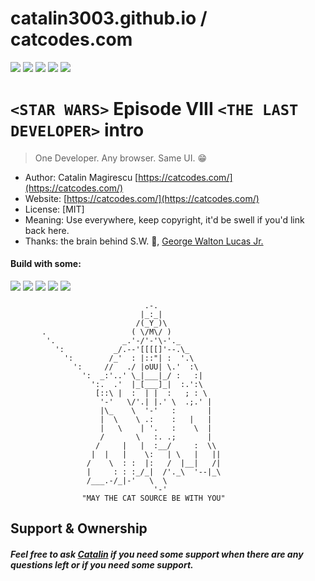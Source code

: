 # catalin3003.github.io / catcodes.com

[![](https://img.shields.io/badge/Star_Wars-The_last_developer-000000.svg?style=for-the-badge)]()
[![](https://img.shields.io/badge/author-catalin_magirescu-000000.svg?style=for-the-badge)]()
[![](https://img.shields.io/badge/website-catalin3003.github.io-000000.svg?style=for-the-badge)](https://catalin3003.github.io/)
[![](https://img.shields.io/badge/website-catcodes.com-000000.svg?style=for-the-badge)](https://catcodes.com/)
[![](https://img.shields.io/badge/lightsaber-Djem--so_--_"The_Way_of_the_Krayt_Dragon"-F05742.svg?style=for-the-badge)]()

# `<STAR WARS>` Episode VIII `<THE LAST DEVELOPER>` intro

> One Developer. Any browser. Same UI. :grin:

* Author: Catalin Magirescu [https://catcodes.com/](https://catcodes.com/)
* Website: [https://catcodes.com/](https://catcodes.com/)
* License: [MIT]
* Meaning: Use everywhere, keep copyright, it'd be swell if you'd link back here.
* Thanks: the brain behind S.W. :movie_camera:, [George Walton Lucas Jr.](http://www.imdb.com/name/nm0000184/)


#### Build with some:
[![](https://img.shields.io/badge/Main_ingedient-LOVE-800080.svg?style=flat-square)]()
[![](https://img.shields.io/badge/JQuery-v.1.11.3-800080.svg?style=flat-square)]()
[![](https://img.shields.io/badge/Bootstrap-v3.3.4-800080.svg?style=flat-square)]()
[![](https://img.shields.io/badge/Modernizr-v.2.8.3-800080.svg?style=flat-square)]()
[![](https://img.shields.io/badge/Font_Awesome-v.4.4.0-800080.svg?style=flat-square)]()

```
                              .-.
                             |_:_|
                            /(_Y_)\
       .                   ( \/M\/ )
        '.               _.'-/'-'\-'._
          ':           _/.--'[[[[]'--.\_
            ':        /_'  : |::"| :  '.\
              ':     //   ./ |oUU| \.'  :\
                ':  _:'..' \_|___|_/ :   :|
                  ':.  .'  |_[___]_|  :.':\
                   [::\ |  :  | |  :   ; : \
                    '-'   \/'.| |.' \  .;.' |
                    |\_    \  '-'   :       |
                    |  \    \ .:    :   |   |
                    |   \    | '.   :    \  |
                    /       \   :. .;       |
                   /     |   |  :__/     :  \\
                  |  |   |    \:   | \   |   ||
                 /    \  : :  |:   /  |__|   /|
                 |     : : :_/_|  /'._\  '--|_\
                 /___.-/_|-'   \  \
                                '-'
                "MAY THE CAT SOURCE BE WITH YOU"
``` 

## Support & Ownership
##### Feel free to ask [Catalin](cat@catcodes.com) if you need some support when there are any questions left or if you need some support.